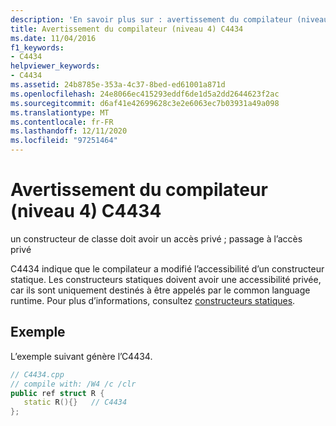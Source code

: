 ```yaml
---
description: 'En savoir plus sur : avertissement du compilateur (niveau 4) C4434'
title: Avertissement du compilateur (niveau 4) C4434
ms.date: 11/04/2016
f1_keywords:
- C4434
helpviewer_keywords:
- C4434
ms.assetid: 24b8785e-353a-4c37-8bed-ed61001a871d
ms.openlocfilehash: 24e8066ec415293eddf6de1d5a2dd2644623f2ac
ms.sourcegitcommit: d6af41e42699628c3e2e6063ec7b03931a49a098
ms.translationtype: MT
ms.contentlocale: fr-FR
ms.lasthandoff: 12/11/2020
ms.locfileid: "97251464"
---
```

# <a name="compiler-warning-level-4-c4434"></a>Avertissement du compilateur (niveau 4) C4434

un constructeur de classe doit avoir un accès privé ; passage à l’accès privé

C4434 indique que le compilateur a modifié l’accessibilité d’un constructeur statique. Les constructeurs statiques doivent avoir une accessibilité privée, car ils sont uniquement destinés à être appelés par le common language runtime. Pour plus d’informations, consultez [constructeurs statiques](../../dotnet/how-to-define-and-consume-classes-and-structs-cpp-cli.md#BKMK_Static_constructors).

## <a name="example"></a>Exemple

L’exemple suivant génère l’C4434.

```cpp
// C4434.cpp
// compile with: /W4 /c /clr
public ref struct R {
   static R(){}   // C4434
};
```

